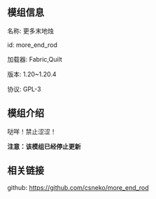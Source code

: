 ## 模组信息
名称: 更多末地烛

id: more_end_rod

加载器: Fabric,Quilt

版本: 1.20~1.20.4

协议: GPL-3

## 模组介绍
哒咩！禁止涩涩！

**注意：该模组已经停止更新**

## 相关链接
github: https://github.com/csneko/more_end_rod
